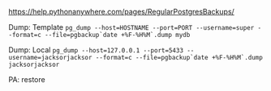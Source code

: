 https://help.pythonanywhere.com/pages/RegularPostgresBackups/

Dump: Template
`` pg_dump --host=HOSTNAME --port=PORT --username=super --format=c --file=pgbackup`date +%F-%H%M`.dump mydb ``

Dump: Local
`` pg_dump --host=127.0.0.1 --port=5433 --username=jacksorjacksor --format=c --file=pgbackup`date +%F-%H%M`.dump jacksorjacksor ``

PA: restore
